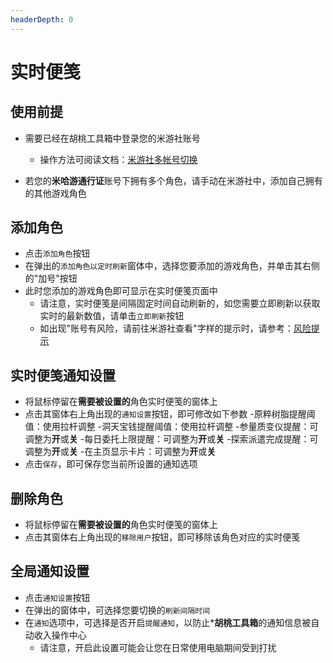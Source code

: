 ```yaml
---
headerDepth: 0
---
```


# 实时便笺

## 使用前提
- 需要已经在胡桃工具箱中登录您的米游社账号
   - 操作方法可阅读文档：[米游社多帐号切换](mhy-account-switch.md)

- 若您的**米哈游通行证**账号下拥有多个角色，请手动在米游社中，添加自己拥有的其他游戏角色


## 添加角色
- 点击`添加角色`按钮
- 在弹出的`添加角色以定时刷新`窗体中，选择您要添加的游戏角色，并单击其右侧的"加号"按钮
- 此时您添加的游戏角色即可显示在实时便笺页面中
    - 请注意，实时便笺是间隔固定时间自动刷新的，如您需要立即刷新以获取实时的最新数值，请单击`立即刷新`按钮
    - 如出现"账号有风险，请前往米游社查看"字样的提示时，请参考：[风险提示](mihoyo-risk-tip.md)

## 实时便笺通知设置
- 将鼠标停留在**需要被设置的**角色实时便笺的窗体上
- 点击其窗体右上角出现的`通知设置`按钮，即可修改如下参数
    -原粹树脂提醒阈值：使用拉杆调整
    -洞天宝钱提醒阈值：使用拉杆调整
    -参量质变仪提醒：可调整为**开**或**关**
    -每日委托上限提醒：可调整为**开**或**关**
    -探索派遣完成提醒：可调整为**开**或**关**
    -在主页显示卡片：可调整为**开**或**关**
- 点击`保存`，即可保存您当前所设置的通知选项

## 删除角色
- 将鼠标停留在**需要被设置的**角色实时便笺的窗体上
- 点击其窗体右上角出现的`移除用户`按钮，即可移除该角色对应的实时便笺

## 全局通知设置
- 点击`通知设置`按钮
- 在弹出的窗体中，可选择您要切换的`刷新间隔时间`
- 在`通知`选项中，可选择是否开启`提醒通知`，以防止***胡桃工具箱**的通知信息被自动收入操作中心
    - 请注意，开启此设置可能会让您在日常使用电脑期间受到打扰